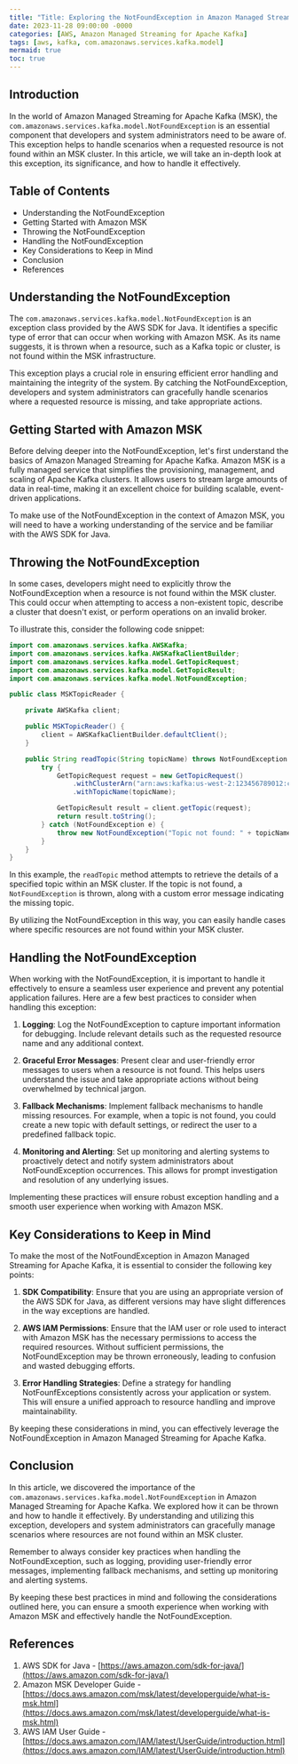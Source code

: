 ```yaml
---
title: "Title: Exploring the NotFoundException in Amazon Managed Streaming for Apache Kafka"
date: 2023-11-28 09:00:00 -0000
categories: [AWS, Amazon Managed Streaming for Apache Kafka]
tags: [aws, kafka, com.amazonaws.services.kafka.model]
mermaid: true
toc: true
---
```



## Introduction

In the world of Amazon Managed Streaming for Apache Kafka (MSK), the `com.amazonaws.services.kafka.model.NotFoundException` is an essential component that developers and system administrators need to be aware of. This exception helps to handle scenarios when a requested resource is not found within an MSK cluster. In this article, we will take an in-depth look at this exception, its significance, and how to handle it effectively.

## Table of Contents

- Understanding the NotFoundException
- Getting Started with Amazon MSK
- Throwing the NotFoundException
- Handling the NotFoundException
- Key Considerations to Keep in Mind
- Conclusion
- References

## Understanding the NotFoundException

The `com.amazonaws.services.kafka.model.NotFoundException` is an exception class provided by the AWS SDK for Java. It identifies a specific type of error that can occur when working with Amazon MSK. As its name suggests, it is thrown when a resource, such as a Kafka topic or cluster, is not found within the MSK infrastructure.

This exception plays a crucial role in ensuring efficient error handling and maintaining the integrity of the system. By catching the NotFoundException, developers and system administrators can gracefully handle scenarios where a requested resource is missing, and take appropriate actions.

## Getting Started with Amazon MSK

Before delving deeper into the NotFoundException, let's first understand the basics of Amazon Managed Streaming for Apache Kafka. Amazon MSK is a fully managed service that simplifies the provisioning, management, and scaling of Apache Kafka clusters. It allows users to stream large amounts of data in real-time, making it an excellent choice for building scalable, event-driven applications.

To make use of the NotFoundException in the context of Amazon MSK, you will need to have a working understanding of the service and be familiar with the AWS SDK for Java.

## Throwing the NotFoundException

In some cases, developers might need to explicitly throw the NotFoundException when a resource is not found within the MSK cluster. This could occur when attempting to access a non-existent topic, describe a cluster that doesn't exist, or perform operations on an invalid broker.

To illustrate this, consider the following code snippet:

```java
import com.amazonaws.services.kafka.AWSKafka;
import com.amazonaws.services.kafka.AWSKafkaClientBuilder;
import com.amazonaws.services.kafka.model.GetTopicRequest;
import com.amazonaws.services.kafka.model.GetTopicResult;
import com.amazonaws.services.kafka.model.NotFoundException;

public class MSKTopicReader {

    private AWSKafka client;

    public MSKTopicReader() {
        client = AWSKafkaClientBuilder.defaultClient();
    }

    public String readTopic(String topicName) throws NotFoundException {
        try {
            GetTopicRequest request = new GetTopicRequest()
                .withClusterArn("arn:aws:kafka:us-west-2:123456789012:cluster/my-msk-cluster")
                .withTopicName(topicName);

            GetTopicResult result = client.getTopic(request);
            return result.toString();
        } catch (NotFoundException e) {
            throw new NotFoundException("Topic not found: " + topicName);
        }
    }
}
```

In this example, the `readTopic` method attempts to retrieve the details of a specified topic within an MSK cluster. If the topic is not found, a `NotFoundException` is thrown, along with a custom error message indicating the missing topic.

By utilizing the NotFoundException in this way, you can easily handle cases where specific resources are not found within your MSK cluster.

## Handling the NotFoundException

When working with the NotFoundException, it is important to handle it effectively to ensure a seamless user experience and prevent any potential application failures. Here are a few best practices to consider when handling this exception:

1. **Logging**: Log the NotFoundException to capture important information for debugging. Include relevant details such as the requested resource name and any additional context.

2. **Graceful Error Messages**: Present clear and user-friendly error messages to users when a resource is not found. This helps users understand the issue and take appropriate actions without being overwhelmed by technical jargon.

3. **Fallback Mechanisms**: Implement fallback mechanisms to handle missing resources. For example, when a topic is not found, you could create a new topic with default settings, or redirect the user to a predefined fallback topic.

4. **Monitoring and Alerting**: Set up monitoring and alerting systems to proactively detect and notify system administrators about NotFoundException occurrences. This allows for prompt investigation and resolution of any underlying issues.

Implementing these practices will ensure robust exception handling and a smooth user experience when working with Amazon MSK.

## Key Considerations to Keep in Mind

To make the most of the NotFoundException in Amazon Managed Streaming for Apache Kafka, it is essential to consider the following key points:

1. **SDK Compatibility**: Ensure that you are using an appropriate version of the AWS SDK for Java, as different versions may have slight differences in the way exceptions are handled.

2. **AWS IAM Permissions**: Ensure that the IAM user or role used to interact with Amazon MSK has the necessary permissions to access the required resources. Without sufficient permissions, the NotFoundException may be thrown erroneously, leading to confusion and wasted debugging efforts.

3. **Error Handling Strategies**: Define a strategy for handling NotFounfExceptions consistently across your application or system. This will ensure a unified approach to resource handling and improve maintainability.

By keeping these considerations in mind, you can effectively leverage the NotFoundException in Amazon Managed Streaming for Apache Kafka.

## Conclusion

In this article, we discovered the importance of the `com.amazonaws.services.kafka.model.NotFoundException` in Amazon Managed Streaming for Apache Kafka. We explored how it can be thrown and how to handle it effectively. By understanding and utilizing this exception, developers and system administrators can gracefully manage scenarios where resources are not found within an MSK cluster.

Remember to always consider key practices when handling the NotFoundException, such as logging, providing user-friendly error messages, implementing fallback mechanisms, and setting up monitoring and alerting systems.

By keeping these best practices in mind and following the considerations outlined here, you can ensure a smooth experience when working with Amazon MSK and effectively handle the NotFoundException.

## References

1. AWS SDK for Java - [https://aws.amazon.com/sdk-for-java/](https://aws.amazon.com/sdk-for-java/)
2. Amazon MSK Developer Guide - [https://docs.aws.amazon.com/msk/latest/developerguide/what-is-msk.html](https://docs.aws.amazon.com/msk/latest/developerguide/what-is-msk.html)
3. AWS IAM User Guide - [https://docs.aws.amazon.com/IAM/latest/UserGuide/introduction.html](https://docs.aws.amazon.com/IAM/latest/UserGuide/introduction.html)